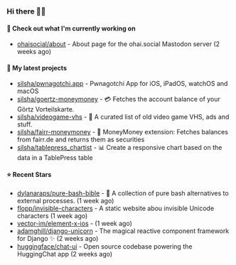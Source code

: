 ### Hi there 🦊👋

#### 👷 Check out what I'm currently working on

- [ohaisocial/about](https://github.com/ohaisocial/about) - About page for the ohai.social Mastodon server (2 weeks ago)

#### 🌱 My latest projects

- [silsha/pwnagotchi.app](https://github.com/silsha/pwnagotchi.app) - Pwnagotchi App for iOS, iPadOS, watchOS and macOS
- [silsha/goertz-moneymoney](https://github.com/silsha/goertz-moneymoney) - 💳 Fetches the account balance of your Görtz Vorteilskarte.
- [silsha/videogame-vhs](https://github.com/silsha/videogame-vhs) - 👾 A curated list of old video game VHS, ads and stuff.
- [silsha/fairr-moneymoney](https://github.com/silsha/fairr-moneymoney) - 💸 MoneyMoney extension: Fetches balances from fairr.de and returns them as securities
- [silsha/tablepress_chartist](https://github.com/silsha/tablepress_chartist) - 📊 Create a responsive chart based on the data in a TablePress table

#### ⭐ Recent Stars

- [dylanaraps/pure-bash-bible](https://github.com/dylanaraps/pure-bash-bible) - 📖 A collection of pure bash alternatives to external processes. (1 week ago)
- [flopp/invisible-characters](https://github.com/flopp/invisible-characters) - A static website abou invisible Unicode characters (1 week ago)
- [vector-im/element-x-ios](https://github.com/vector-im/element-x-ios) -  (1 week ago)
- [adamghill/django-unicorn](https://github.com/adamghill/django-unicorn) - The magical reactive component framework for Django ✨ (2 weeks ago)
- [huggingface/chat-ui](https://github.com/huggingface/chat-ui) - Open source codebase powering the HuggingChat app (2 weeks ago)
